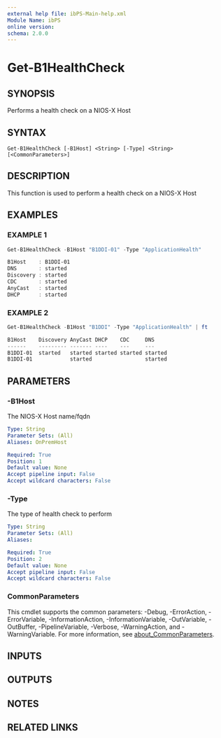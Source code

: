 ```yaml
---
external help file: ibPS-Main-help.xml
Module Name: ibPS
online version:
schema: 2.0.0
---
```


# Get-B1HealthCheck

## SYNOPSIS
Performs a health check on a NIOS-X Host

## SYNTAX

```
Get-B1HealthCheck [-B1Host] <String> [-Type] <String> [<CommonParameters>]
```

## DESCRIPTION
This function is used to perform a health check on a NIOS-X Host

## EXAMPLES

### EXAMPLE 1
```powershell
Get-B1HealthCheck -B1Host "B1DDI-01" -Type "ApplicationHealth"

B1Host    : B1DDI-01
DNS       : started
Discovery : started
CDC       : started
AnyCast   : started
DHCP      : started
```

### EXAMPLE 2
```powershell
Get-B1HealthCheck -B1Host "B1DDI" -Type "ApplicationHealth" | ft

B1Host    Discovery AnyCast DHCP    CDC     DNS
------    --------- ------- ----    ---     ---
B1DDI-01  started   started started started started
B1DDI-01            started                 started
```

## PARAMETERS

### -B1Host
The NIOS-X Host name/fqdn

```yaml
Type: String
Parameter Sets: (All)
Aliases: OnPremHost

Required: True
Position: 1
Default value: None
Accept pipeline input: False
Accept wildcard characters: False
```

### -Type
The type of health check to perform

```yaml
Type: String
Parameter Sets: (All)
Aliases:

Required: True
Position: 2
Default value: None
Accept pipeline input: False
Accept wildcard characters: False
```

### CommonParameters
This cmdlet supports the common parameters: -Debug, -ErrorAction, -ErrorVariable, -InformationAction, -InformationVariable, -OutVariable, -OutBuffer, -PipelineVariable, -Verbose, -WarningAction, and -WarningVariable. For more information, see [about_CommonParameters](http://go.microsoft.com/fwlink/?LinkID=113216).

## INPUTS

## OUTPUTS

## NOTES

## RELATED LINKS
